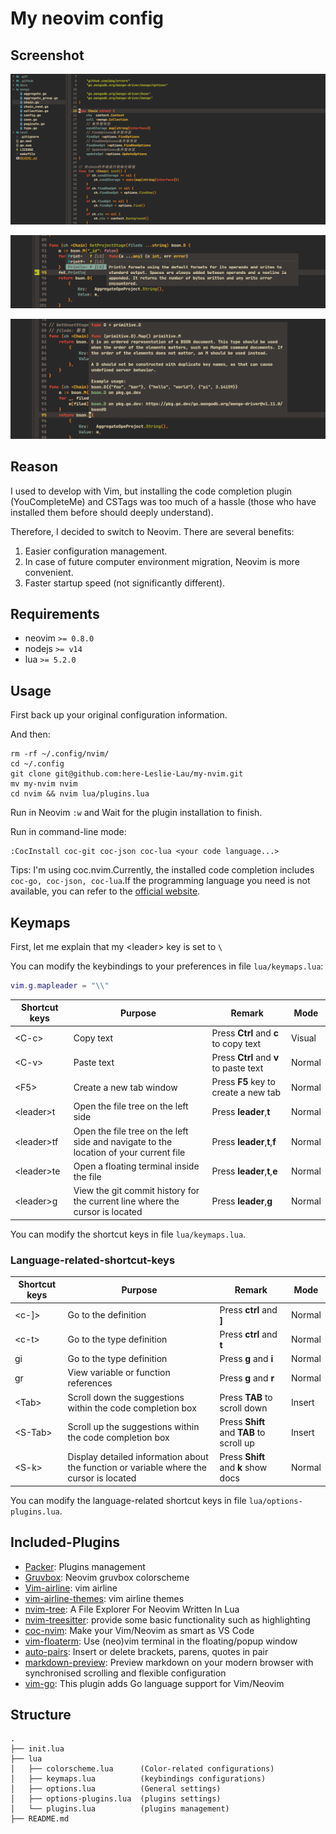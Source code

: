 # My neovim config

## Screenshot

![screenshot1](screenshot.png)

![screenshot2](screenshot2.png)

![screenshot3](screenshot3.png)

## Reason

I used to develop with Vim, but installing the code completion plugin (YouCompleteMe) and CSTags was too much of a hassle (those who have installed them before should deeply understand).

Therefore, I decided to switch to Neovim. There are several benefits:

1. Easier configuration management.
2. In case of future computer environment migration, Neovim is more convenient.
3. Faster startup speed (not significantly different).

## Requirements

- neovim `>= 0.8.0`
- nodejs `>= v14`
- lua `>= 5.2.0`

## Usage

First back up your original configuration information.

And then:

```shell
rm -rf ~/.config/nvim/
cd ~/.config
git clone git@github.com:here-Leslie-Lau/my-nvim.git
mv my-nvim nvim
cd nvim && nvim lua/plugins.lua
```

Run in Neovim `:w` and Wait for the plugin installation to finish.

Run in command-line mode:

```shell
:CocInstall coc-git coc-json coc-lua <your code language...>
```

Tips: I'm using coc.nvim.Currently, the installed code completion includes `coc-go, coc-json, coc-lua`.If the programming language you need is not available, you can refer to the [official website](https://github.com/neoclide/coc.nvim).

## Keymaps

First, let me explain that my \<leader\> key is set to `\`

You can modify the keybindings to your preferences in file `lua/keymaps.lua`:

```lua
vim.g.mapleader = "\\"
```

| Shortcut keys | Purpose | Remark | Mode |
| --- | --- | --- | --- |
| \<C-c\> | Copy text | Press **Ctrl** and **c** to copy text | Visual |
| \<C-v\> | Paste text | Press **Ctrl** and **v** to paste text | Normal |
| \<F5\> | Create a new tab window | Press **F5** key to create a new tab | Normal |
| \<leader\>t | Open the file tree on the left side | Press **leader**,**t** | Normal |
| \<leader\>tf | Open the file tree on the left side and navigate to the location of your current file | Press **leader**,**t**,**f** | Normal |
| \<leader\>te | Open a floating terminal inside the file | Press **leader**,**t**,**e** | Normal |
| \<leader\>g | View the git commit history for the current line where the cursor is located | Press **leader**,**g** | Normal |

You can modify the shortcut keys in file `lua/keymaps.lua`.

### Language-related-shortcut-keys

| Shortcut keys | Purpose | Remark | Mode |
| --- | --- | --- | --- |
| \<c-]\> | Go to the definition | Press **ctrl** and **]** | Normal |
| \<c-t\> | Go to the type definition | Press **ctrl** and **t** | Normal |
| gi | Go to the type definition | Press **g** and **i** | Normal |
| gr | View variable or function references | Press **g** and **r** | Normal |
| \<Tab\> | Scroll down the suggestions within the code completion box | Press **TAB** to scroll down | Insert |
| \<S-Tab\> | Scroll up the suggestions within the code completion box | Press **Shift** and **TAB** to scroll up | Insert |
| \<S-k\> | Display detailed information about the function or variable where the cursor is located | Press **Shift** and **k** show docs | Normal |

You can modify the language-related shortcut keys in file `lua/options-plugins.lua`.

## Included-Plugins

- [Packer](https://github.com/wbthomason/packer.nvim): Plugins management
- [Gruvbox](https://github.com/ellisonleao/gruvbox.nvim): Neovim gruvbox colorscheme
- [Vim-airline](https://github.com/vim-airline/vim-airline): vim airline
- [vim-airline-themes](https://github.com/vim-airline/vim-airline-themes): vim airline themes
- [nvim-tree](https://github.com/nvim-tree/nvim-tree.lua): A File Explorer For Neovim Written In Lua
- [nvim-treesitter](https://github.com/nvim-treesitter/nvim-treesitter): provide some basic functionality such as highlighting
- [coc-nvim](https://github.com/neoclide/coc.nvim): Make your Vim/Neovim as smart as VS Code
- [vim-floaterm](https://github.com/voldikss/vim-floaterm): Use (neo)vim terminal in the floating/popup window
- [auto-pairs](https://github.com/jiangmiao/auto-pairs): Insert or delete brackets, parens, quotes in pair
- [markdown-preview](iamcco/markdown-preview.nvim): Preview markdown on your modern browser with synchronised scrolling and flexible configuration
- [vim-go](https://github.com/fatih/vim-go): This plugin adds Go language support for Vim/Neovim

## Structure

```shell
.
├── init.lua
├── lua
│   ├── colorscheme.lua      (Color-related configurations)
│   ├── keymaps.lua          (keybindings configurations)
│   ├── options.lua          (General settings)
│   ├── options-plugins.lua  (plugins settings)
│   └── plugins.lua          (plugins management)
├── README.md
```
